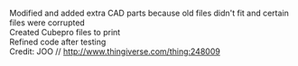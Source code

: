 Modified and added extra CAD parts because old files didn't fit and certain files were corrupted<br />
Created Cubepro files to print<br />
Refined code after testing<br />
Credit: JOO // http://www.thingiverse.com/thing:248009